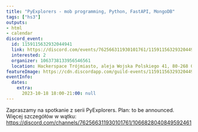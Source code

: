 ```yaml
---
title: "PyExplorers - mob programming, Python, FastAPI, MongoDB"
tags: ["hs3"]
outputs:
- html
- calendar
discord_event:
  id: 1159115632932044941
  link: https://discord.com/events/762566311930101761/1159115632932044941
  interested: 2
  organizer: 1063738133956546561
  location: Hackerspace Trójmiasto, aleja Wojska Polskiego 41, 80-268 Gdańsk
featureImage: https://cdn.discordapp.com/guild-events/1159115632932044941/70ce4a270bc6280afa9967239357dfe9.png?size=1024
eventInfo:
  dates:
    extra:
      2023-10-18 18:00-21:00: null
---
```

Zapraszamy na spotkanie z serii PyExplorers. Plan:  to be announced. Więcej szczegółów w wątku: https://discord.com/channels/762566311930101761/1066828040849592461
